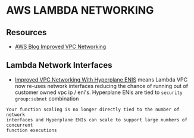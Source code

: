 # AWS LAMBDA NETWORKING

## Resources

- [AWS Blog Improved VPC Networking](https://aws.amazon.com/blogs/compute/announcing-improved-vpc-networking-for-aws-lambda-functions/)

## Lambda Network Interfaces

- [Improved VPC Networking With Hyperplane ENIS](https://aws.amazon.com/blogs/compute/announcing-improved-vpc-networking-for-aws-lambda-functions/)
  means Lambda VPC now re-uses network interfaces reducing the chance of running
  out of customer owned vpc ip / eni's.
  Hyperplane ENIs are tied to `security group:subnet` combination

```
Your function scaling is no longer directly tied to the number of network
interfaces and Hyperplane ENIs can scale to support large numbers of concurrent
function executions
```